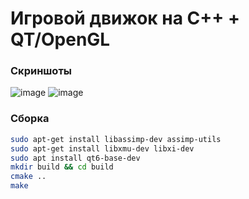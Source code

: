 # Игровой движок на C++ + QT/OpenGL

### Скриншоты
![image](https://github.com/user-attachments/assets/0701f689-a8f4-4646-9176-a65086d5b6f5)
![image](https://github.com/user-attachments/assets/23b6823e-76b5-4b80-b423-4f09174c718e)

### Сборка

```bash
sudo apt-get install libassimp-dev assimp-utils
sudo apt-get install libxmu-dev libxi-dev
sudo apt install qt6-base-dev
mkdir build && cd build
cmake ..
make
```
